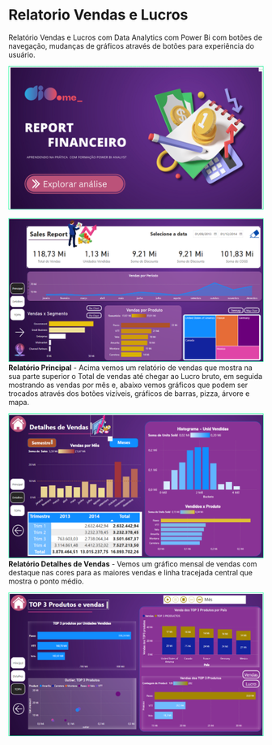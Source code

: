 # Relatorio Vendas e Lucros
Relatório Vendas e Lucros com Data Analytics com Power Bi com botões de navegação, mudanças de gráficos através de botões para experiência do usuário.

![Capa](https://github.com/FlavioFMBorges/Relatorio_Vendas_Lucros/blob/main/imagens/1_capa.png)  
  
![Página Principal](https://github.com/FlavioFMBorges/Relatorio_Vendas_Lucros/blob/main/imagens/2_principal.png)  
**Relatório Principal** - Acima vemos um relatório de vendas que mostra na sua parte superior o Total de vendas até chegar ao Lucro bruto, em seguida mostrando as vendas por mês e, abaixo vemos gráficos que podem ser trocados através dos botões vizíveis, gráficos de barras, pizza, árvore e mapa.  

![Página Detalhes](https://github.com/FlavioFMBorges/Relatorio_Vendas_Lucros/blob/main/imagens/3_detalhes.png)
**Relatório Detalhes de Vendas** - Vemos um gráfico mensal de vendas com destaque nas cores para as maiores vendas e linha tracejada central que mostra o ponto médio. 

![Página TOPN](https://github.com/FlavioFMBorges/Relatorio_Vendas_Lucros/blob/main/imagens/4_TOPN.png)
